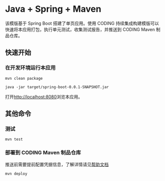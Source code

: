 # Java + Spring + Maven

该模版基于 Spring Boot 搭建了单页应用。使用 CODING 持续集成构建模版可以快速将本应用打包，执行单元测试，收集测试报告，并推送到 CODING Maven 制品仓库。

## 快速开始

### 在开发环境运行本应用

```
mvn clean package
```

```
java -jar target/spring-boot-0.0.1-SNAPSHOT.jar
```

打开[http://localhost:8080](http://localhost:8080)浏览本应用。

## 其他命令

### 测试

```
mvn test
```

### 部署到 CODING Maven 制品仓库

推送前需要提前配置凭据信息，了解详情请见[帮助文档](https://help.coding.net/docs/ar/quick-start/maven.html)

```
mvn deploy
```
